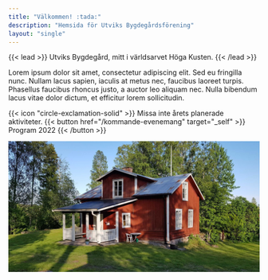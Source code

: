 ```yaml
---
title: "Välkommen! :tada:"
description: "Hemsida för Utviks Bygdegårdsförening"
layout: "single"
---
```


{{< lead >}}
Utviks Bygdegård, mitt i världsarvet Höga Kusten.
{{< /lead >}}

Lorem ipsum dolor sit amet, consectetur adipiscing elit. Sed eu fringilla nunc. Nullam lacus sapien, iaculis at metus nec, faucibus laoreet turpis. Phasellus faucibus rhoncus justo, a auctor leo aliquam nec. Nulla bibendum lacus vitae dolor dictum, et efficitur lorem sollicitudin.

<div class="flex px-4 py-2 mb-8 text-base rounded-md bg-primary-100 dark:bg-primary-900">
  <span class="flex items-center ltr:pr-3 rtl:pl-3 text-primary-400">
    {{< icon "circle-exclamation-solid" >}}
  </span>
  <span class="flex items-center justify-between grow dark:text-neutral-300">
    <span class="prose dark:prose-invert">Missa inte årets planerade aktiviteter.</span>
    {{< button href="/kommande-evenemang" target="_self" >}}
    Program 2022
    {{< /button >}}
  </span>
</div>

![Vacker sommardag vid bygdegården](skolan_small2.jpg "Foto av Kent Olofsson")

